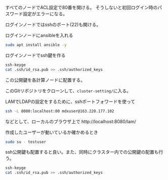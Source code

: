 すべてのノードでACL設定で80番を開ける。
そうしないと初回ログイン時のパスワード設定がエラーになる。

ログインノードではsshのポート(22)も開ける。

ログインノードにansibleを入れる
``` bash
sudo apt install ansible -y
```

ログインノードでssh鍵を作る
``` bash
ssh-keyge
cat .ssh/id_rsa.pub >> .ssh/authorized_keys
```
この公開鍵を各計算ノードに配置する。

このGitリポジトリをクローンして、`cluster-setting/`に入る。

LAMでLDAPの設定をするために、sshポートフォワードを使って
``` bash
ssh -L 8080:localhost:80 mdxuser@163.220.177.102
```
などとして、ローカルのブラウザ上で
http://localhost:8080/lam/

作成したユーザーが動いているか確かめるとき
``` bash
sudo su - testuser
```
ssh公開鍵も配置すると良い。また、同時にクラスター内での公開鍵の配置も行う。
``` bash
ssh-keyge
cat .ssh/id_rsa.pub >> .ssh/authorized_keys
```
